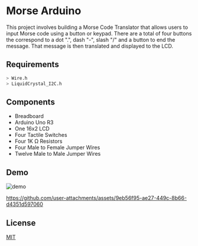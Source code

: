 # Morse Arduino

This project involves building a Morse Code Translator that allows users to input Morse code using a button or keypad. There are a total of four buttons the correspond to a dot ".", dash "-", slash "/" and a button to end the message. That message is then translated and displayed to the LCD.

## Requirements

```bash
> Wire.h
> LiquidCrystal_I2C.h
```

## Components
* Breadboard
* Arduino Uno R3
* One 16x2 LCD
* Four Tactile Switches
* Four 1K Ω Resistors
* Four Male to Female Jumper Wires
* Twelve Male to Male Jumper Wires

## Demo

![demo](https://github.com/user-attachments/assets/700aff15-666d-4e7f-bfb1-a46ae5cf9022)

https://github.com/user-attachments/assets/9eb56f95-ae27-449c-8b66-d4351d597060

## License

[MIT](https://choosealicense.com/licenses/mit/)

